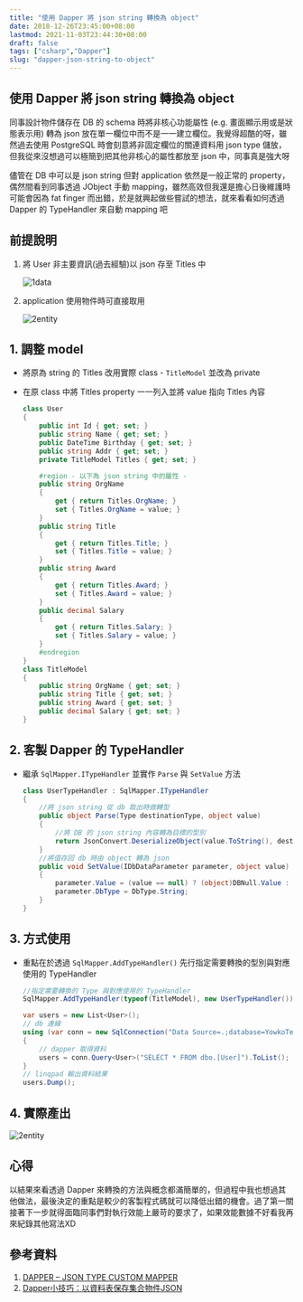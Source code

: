 ```yaml
---
title: "使用 Dapper 將 json string 轉換為 object"
date: 2018-12-26T23:45:00+08:00
lastmod: 2021-11-03T23:44:30+08:00
draft: false
tags: ["csharp","Dapper"]
slug: "dapper-json-string-to-object"
---
```

## 使用 Dapper 將 json string 轉換為 object

同事設計物件儲存在 DB 的 schema 時將非核心功能屬性 (e.g. 畫面顯示用或是狀態表示用) 轉為 json 放在單一欄位中而不是一一建立欄位。我覺得超酷的呀，雖然過去使用 PostgreSQL 時會刻意將非固定欄位的關連資料用 json type 儲放，但我從來沒想過可以極簡到把其他非核心的屬性都放至 json 中，同事真是強大呀

儘管在 DB 中可以是 json string 但對 application 依然是一般正常的 property，偶然間看到同事透過 JObject 手動 mapping，雖然高效但我還是擔心日後維護時可能會因為 fat finger 而出錯，於是就興起做些嘗試的想法，就來看看如何透過 Dapper 的 TypeHandler 來自動 mapping 吧

## 前提說明

1. 將 User 非主要資訊(過去經驗)以 json 存至 Titles 中

    ![1data](https://user-images.githubusercontent.com/3851540/50452987-8c889e80-0978-11e9-9154-6939051f4e89.png)
2. application 使用物件時可直接取用

    ![2entity](https://user-images.githubusercontent.com/3851540/50452986-8bf00800-0978-11e9-9d8c-a5c73615fca9.png)

## 1. 調整 model

- 將原為 string 的 Titles 改用實際 class - `TitleModel` 並改為 private
- 在原 class 中將 Titles property 一一列入並將 value 指向 Titles 內容

    ```cs
    class User
    {
        public int Id { get; set; }
        public string Name { get; set; }
        public DateTime Birthday { get; set; }
        public string Addr { get; set; }
        private TitleModel Titles { get; set; }

        #region - 以下為 json string 中的屬性 -
        public string OrgName
        {
            get { return Titles.OrgName; }
            set { Titles.OrgName = value; }
        }
        public string Title
        {
            get { return Titles.Title; }
            set { Titles.Title = value; }
        }
        public string Award
        {
            get { return Titles.Award; }
            set { Titles.Award = value; }
        }
        public decimal Salary
        {
            get { return Titles.Salary; }
            set { Titles.Salary = value; }
        }
        #endregion
    }
    class TitleModel
    {
        public string OrgName { get; set; }
        public string Title { get; set; }
        public string Award { get; set; }
        public decimal Salary { get; set; }
    }
    ```

## 2. 客製 Dapper 的 TypeHandler

- 繼承 `SqlMapper.ITypeHandler` 並實作 `Parse` 與 `SetValue` 方法

    ```cs
    class UserTypeHandler : SqlMapper.ITypeHandler
    {
        //將 json string 從 db 取出時做轉型
        public object Parse(Type destinationType, object value)
        {
            //將 DB 的 json string 內容轉為目標的型別
            return JsonConvert.DeserializeObject(value.ToString(), destinationType);
        }
        //將值存回 db 時由 object 轉為 json
        public void SetValue(IDbDataParameter parameter, object value)
        {
            parameter.Value = (value == null) ? (object)DBNull.Value : JsonConvert.SerializeObject(value);
            parameter.DbType = DbType.String;
        }
    }
    ```

## 3. 方式使用

- 重點在於透過 `SqlMapper.AddTypeHandler()` 先行指定需要轉換的型別與對應使用的 TypeHandler

    ```cs
    //指定需要轉換的 Type 與對應使用的 TypeHandler
    SqlMapper.AddTypeHandler(typeof(TitleModel), new UserTypeHandler());

    var users = new List<User>();
    // db 連線
    using (var conn = new SqlConnection("Data Source=.;database=YowkoTest;Integrated Security=SSPI;app=LINQPad"))
    {
        // dapper 取得資料
        users = conn.Query<User>("SELECT * FROM dbo.[User]").ToList();
    }
    // linqpad 輸出資料結果
    users.Dump();
    ```

## 4. 實際產出

![2entity](https://user-images.githubusercontent.com/3851540/50452986-8bf00800-0978-11e9-9d8c-a5c73615fca9.png)

## 心得

以結果來看透過 Dapper 來轉換的方法與概念都滿簡單的，但過程中我也想過其他做法，最後決定的重點是較少的客製程式碼就可以降低出錯的機會。過了第一關接著下一步就得面臨同事們對執行效能上嚴苛的要求了，如果效能數據不好看我再來紀錄其他寫法XD

## 參考資料

1. [DAPPER – JSON TYPE CUSTOM MAPPER](https://radblog.pl/2018/01/22/dapper-json-type-custom-mapper/)
2. [Dapper小技巧：以資料表保存集合物件JSON](https://blog.darkthread.net/blog/dapper-typehandler/)
